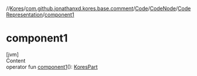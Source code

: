 //[Kores](../../../../index.md)/[com.github.jonathanxd.kores.base.comment](../../../index.md)/[Code](../../index.md)/[CodeNode](../index.md)/[CodeRepresentation](index.md)/[component1](component1.md)



# component1  
[jvm]  
Content  
operator fun [component1](component1.md)(): [KoresPart](../../../../com.github.jonathanxd.kores/-kores-part/index.md)  



